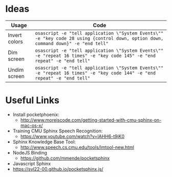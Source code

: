 # Ideas

| Usage         | Code                                                                                                                               |
|---------------|------------------------------------------------------------------------------------------------------------------------------------|
| Invert colors | `osascript -e "tell application \"System Events\"" -e "key code 28 using {control down, option down, command down}" -e "end tell"` |
| Dim screen    | `osascript -e "tell application \"System Events\"" -e "repeat 16 times" -e "key code 145" -e "end repeat" -e "end tell"`           |
| Undim screen  | `osascript -e "tell application \"System Events\"" -e "repeat 16 times" -e "key code 144" -e "end repeat" -e "end tell"`           |

# Useful Links

- Install pocketphoenix:
  - http://www.moreiscode.com/getting-started-with-cmu-sphinx-on-mac-os-x/
- Training CMU Sphinx Speech Recognition: 
  - https://www.youtube.com/watch?v=IAHH6-t9jK0
- Sphinx Knowledge Base Tool: 
  - http://www.speech.cs.cmu.edu/tools/lmtool-new.html
- NodeJS Binding
  - https://github.com/mmende/pocketsphinx
 - Javascript Sphinx
  - https://syl22-00.github.io/pocketsphinx.js/
  
